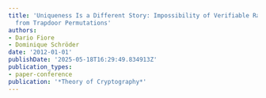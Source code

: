 ```yaml
---
title: 'Uniqueness Is a Different Story: Impossibility of Verifiable Random Functions
  from Trapdoor Permutations'
authors:
- Dario Fiore
- Dominique Schröder
date: '2012-01-01'
publishDate: '2025-05-18T16:29:49.834913Z'
publication_types:
- paper-conference
publication: '*Theory of Cryptography*'
---
```

